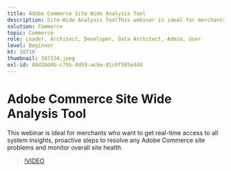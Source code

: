 ```yaml
---
title: Adobe Commerce Site Wide Analysis Tool
description: Site-Wide Analysis ToolThis webinar is ideal for merchants who want to get real-time access to all system insights, proactive steps to resolve any Adobe Commerce site problems and monitor overall site health.
solution: Commerce
topic: Commerce
role: Leader, Architect, Developer, Data Architect, Admin, User
level: Beginner
kt: 10710
thumbnail: 347334.jpeg
exl-id: 88d10d4b-c75b-4d59-acbe-d1c0f585e4d4
---
```

# Adobe Commerce Site Wide Analysis Tool

This webinar is ideal for merchants who want to get real-time access to all system insights, proactive steps to resolve any Adobe Commerce site problems and monitor overall site health.

>[!VIDEO](https://video.tv.adobe.com/v/347334/?quality=12&learn=on)
